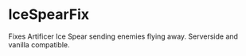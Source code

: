 # IceSpearFix

Fixes Artificer Ice Spear sending enemies flying away. Serverside and vanilla compatible.